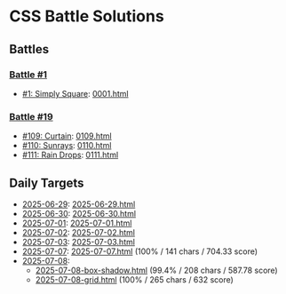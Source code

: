 # CSS Battle Solutions

## Battles

### [Battle #1](https://cssbattle.dev/battle/1)

- [#1: Simply Square](https://cssbattle.dev/play/1):
  [0001.html](./0001.html)

### [Battle #19](https://cssbattle.dev/battle/19)

- [#109: Curtain](https://cssbattle.dev/play/109):
  [0109.html](./0109.html)
- [#110: Sunrays](https://cssbattle.dev/play/110):
  [0110.html](./0110.html)
- [#111: Rain Drops](https://cssbattle.dev/play/111):
  [0111.html](./0111.html)

## Daily Targets

- [2025-06-29](https://cssbattle.dev/play/nJyGqyDaZqTbG2DG8qrC):
  [2025-06-29.html](./2025-06-29.html)
- [2025-06-30](https://cssbattle.dev/play/MDtNGE9Sev1z7Xa6QL0s):
  [2025-06-30.html](./2025-06-30.html)
- [2025-07-01](https://cssbattle.dev/play/EcElU81kiG5yf5xLUxlX):
  [2025-07-01.html](./2025-07-01.html)
- [2025-07-02](https://cssbattle.dev/play/qoEpGLPxUTEkKY6uWqNX):
  [2025-07-02.html](./2025-07-02.html)
- [2025-07-03](https://cssbattle.dev/play/qoEpGLPxUTEkKY6uWqNX):
  [2025-07-03.html](./2025-07-03.html)
- [2025-07-07](https://cssbattle.dev/play/OUbgAQQpf5Yj5uNzu4lB):
  [2025-07-07.html](./2025-07-07.html) (100% / 141 chars / 704.33 score)
- [2025-07-08](https://cssbattle.dev/play/jqh9M1Oh1Op5Mrl02Dq9):
  - [2025-07-08-box-shadow.html](./2025-07-08-box-shadow.html) (99.4% / 208 chars / 587.78 score)
  - [2025-07-08-grid.html](./2025-07-08-grid.html) (100% / 265 chars / 632 score)

